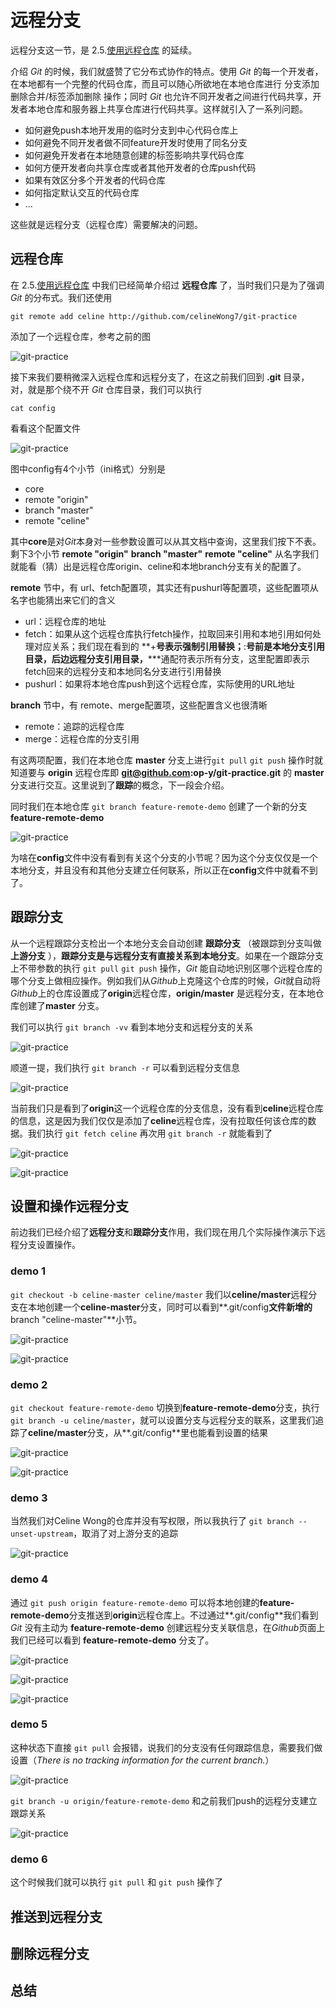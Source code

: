 # 远程分支

远程分支这一节，是 2.5.[使用远程仓库](https://github.com/op-y/git-practice/blob/master/contents/2/remote-repository.md) 的延续。

介绍 *Git* 的时候，我们就盛赞了它分布式协作的特点。使用 *Git* 的每一个开发者，在本地都有一个完整的代码仓库，而且可以随心所欲地在本地仓库进行 分支添加删除合并/标签添加删除 操作；同时 *Git* 也允许不同开发者之间进行代码共享，开发者本地仓库和服务器上共享仓库进行代码共享。这样就引入了一系列问题。

* 如何避免push本地开发用的临时分支到中心代码仓库上
* 如何避免不同开发者做不同feature开发时使用了同名分支
* 如何避免开发者在本地随意创建的标签影响共享代码仓库
* 如何方便开发者向共享仓库或者其他开发者的仓库push代码
* 如果有效区分多个开发者的代码仓库
* 如何指定默认交互的代码仓库
* ...

这些就是远程分支（远程仓库）需要解决的问题。

## 远程仓库

在 2.5.[使用远程仓库](https://github.com/op-y/git-practice/blob/master/contents/2/remote-repository.md) 中我们已经简单介绍过 **远程仓库** 了，当时我们只是为了强调 *Git* 的分布式。我们还使用

`git remote add celine http://github.com/celineWong7/git-practice`

添加了一个远程仓库，参考之前的图

![git-practice](https://github.com/op-y/git-practice/blob/master/images/2/snip.2-64.png)

接下来我们要稍微深入远程仓库和远程分支了，在这之前我们回到 **.git** 目录，对，就是那个绕不开 *Git* 仓库目录，我们可以执行

`cat config`

看看这个配置文件

![git-practice](https://github.com/op-y/git-practice/blob/master/images/3/snip.3-50.png)

图中config有4个小节（ini格式）分别是

* core
* remote "origin"
* branch "master"
* remote "celine"

其中**core**是对*Git*本身对一些参数设置可以从其文档中查询，这里我们按下不表。剩下3个小节 **remote "origin"** **branch "master"** **remote "celine"** 从名字我们就能看（猜）出是远程仓库origin、celine和本地branch分支有关的配置了。

**remote** 节中，有 url、fetch配置项，其实还有pushurl等配置项，这些配置项从名字也能猜出来它们的含义

* url：远程仓库的地址
* fetch：如果从这个远程仓库执行fetch操作，拉取回来引用和本地引用如何处理对应关系；我们现在看到的 **+**号表示强制引用替换；**:**号前是本地分支引用目录，后边远程分支引用目录，**\***通配符表示所有分支，这里配置即表示fetch回来的远程分支和本地同名分支进行引用替换
* pushurl：如果将本地仓库push到这个远程仓库，实际使用的URL地址

**branch** 节中，有 remote、merge配置项，这些配置含义也很清晰

* remote：追踪的远程仓库
* merge：远程仓库的分支引用

有这两项配置，我们在本地仓库 **master** 分支上进行`git pull` `git push` 操作时就知道要与 **origin** 远程仓库即 **git@github.com:op-y/git-practice.git** 的 **master** 分支进行交互。这里说到了**跟踪**的概念，下一段会介绍。

同时我们在本地仓库 `git branch feature-remote-demo` 创建了一个新的分支 **feature-remote-demo**

![git-practice](https://github.com/op-y/git-practice/blob/master/images/3/snip.3-51.png)

为啥在**config**文件中没有看到有关这个分支的小节呢？因为这个分支仅仅是一个本地分支，并且没有和其他分支建立任何联系，所以正在**config**文件中就看不到了。
 
## 跟踪分支

从一个远程跟踪分支检出一个本地分支会自动创建 **跟踪分支** （被跟踪到分支叫做 **上游分支** ），**跟踪分支是与远程分支有直接关系到本地分支**。如果在一个跟踪分支上不带参数的执行 `git pull` `git push` 操作，*Git* 能自动地识别区哪个远程仓库的哪个分支上做相应操作。例如我们从*Github*上克隆这个仓库的时候，*Git*就自动将*Github*上的仓库设置成了**origin**远程仓库，**origin/master** 是远程分支，在本地仓库创建了**master** 分支。

我们可以执行 `git branch -vv` 看到本地分支和远程分支的关系

![git-practice](https://github.com/op-y/git-practice/blob/master/images/3/snip.3-52.png)

顺道一提，我们执行 `git branch -r` 可以看到远程分支信息

![git-practice](https://github.com/op-y/git-practice/blob/master/images/3/snip.3-53.png)

当前我们只是看到了**origin**这一个远程仓库的分支信息，没有看到**celine**远程仓库的信息，这是因为我们仅仅是添加了**celine**远程仓库，没有拉取任何该仓库的数据。我们执行 `git fetch celine` 再次用 `git branch -r` 就能看到了

![git-practice](https://github.com/op-y/git-practice/blob/master/images/3/snip.3-54.png)

![git-practice](https://github.com/op-y/git-practice/blob/master/images/3/snip.3-55.png)

## 设置和操作远程分支

前边我们已经介绍了**远程分支**和**跟踪分支**作用，我们现在用几个实际操作演示下远程分支设置操作。

### demo 1

`git checkout -b celine-master celine/master` 我们以**celine/master**远程分支在本地创建一个**celine-master**分支，同时可以看到**.git/config**文件新增的**branch "celine-master"**小节。

![git-practice](https://github.com/op-y/git-practice/blob/master/images/3/snip.3-56.png)

![git-practice](https://github.com/op-y/git-practice/blob/master/images/3/snip.3-57.png)

### demo 2

`git checkout feature-remote-demo` 切换到**feature-remote-demo**分支，执行`git branch -u celine/master`，就可以设置分支与远程分支的联系，这里我们追踪了**celine/master**分支，从**.git/config**里也能看到设置的结果

![git-practice](https://github.com/op-y/git-practice/blob/master/images/3/snip.3-58.png)

![git-practice](https://github.com/op-y/git-practice/blob/master/images/3/snip.3-59.png)


### demo 3

当然我们对Celine Wong的仓库并没有写权限，所以我执行了 `git branch --unset-upstream`，取消了对上游分支的追踪

![git-practice](https://github.com/op-y/git-practice/blob/master/images/3/snip.3-60.png)

### demo 4

通过 `git push origin feature-remote-demo` 可以将本地创建的**feature-remote-demo**分支推送到**origin**远程仓库上。不过通过**.git/config**我们看到 *Git* 没有主动为 **feature-remote-demo** 创建远程分支关联信息，在*Github*页面上我们已经可以看到 **feature-remote-demo** 分支了。

![git-practice](https://github.com/op-y/git-practice/blob/master/images/3/snip.3-61.png)

![git-practice](https://github.com/op-y/git-practice/blob/master/images/3/snip.3-62.png)

![git-practice](https://github.com/op-y/git-practice/blob/master/images/3/snip.3-63.png)

### demo 5

这种状态下直接 `git pull` 会报错，说我们的分支没有任何跟踪信息，需要我们做设置（*There is no tracking information for the current branch.*）

![git-practice](https://github.com/op-y/git-practice/blob/master/images/3/snip.3-64.png)

`git branch -u origin/feature-remote-demo` 和之前我们push的远程分支建立跟踪关系

![git-practice](https://github.com/op-y/git-practice/blob/master/images/3/snip.3-65.png)

### demo 6

这个时候我们就可以执行 `git pull` 和 `git push` 操作了



## 推送到远程分支

## 删除远程分支

## 总结
